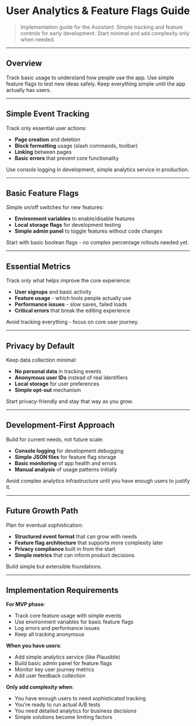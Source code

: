 # User Analytics & Feature Flags Guide

> Implementation guide for the Assistant: Simple tracking and feature controls for early development. Start minimal and add complexity only when needed.

---

## Overview

Track basic usage to understand how people use the app. Use simple feature flags to test new ideas safely. Keep everything simple until the app actually has users.

---

## Simple Event Tracking

Track only essential user actions:
- **Page creation** and deletion
- **Block formatting** usage (slash commands, toolbar)
- **Linking** between pages
- **Basic errors** that prevent core functionality

Use console logging in development, simple analytics service in production.

---

## Basic Feature Flags

Simple on/off switches for new features:
- **Environment variables** to enable/disable features
- **Local storage flags** for development testing
- **Simple admin panel** to toggle features without code changes

Start with basic boolean flags - no complex percentage rollouts needed yet.

---

## Essential Metrics

Track only what helps improve the core experience:
- **User signups** and basic activity
- **Feature usage** - which tools people actually use
- **Performance issues** - slow saves, failed loads
- **Critical errors** that break the editing experience

Avoid tracking everything - focus on core user journey.

---

## Privacy by Default

Keep data collection minimal:
- **No personal data** in tracking events
- **Anonymous user IDs** instead of real identifiers
- **Local storage** for user preferences
- **Simple opt-out** mechanism

Start privacy-friendly and stay that way as you grow.

---

## Development-First Approach

Build for current needs, not future scale:
- **Console logging** for development debugging
- **Simple JSON files** for feature flag storage
- **Basic monitoring** of app health and errors
- **Manual analysis** of usage patterns initially

Avoid complex analytics infrastructure until you have enough users to justify it.

---

## Future Growth Path

Plan for eventual sophistication:
- **Structured event format** that can grow with needs
- **Feature flag architecture** that supports more complexity later
- **Privacy compliance** built in from the start
- **Simple metrics** that can inform product decisions

Build simple but extensible foundations.

---

## Implementation Requirements

**For MVP phase**:
- Track core feature usage with simple events
- Use environment variables for basic feature flags
- Log errors and performance issues
- Keep all tracking anonymous

**When you have users**:
- Add simple analytics service (like Plausible)
- Build basic admin panel for feature flags
- Monitor key user journey metrics
- Add user feedback collection

**Only add complexity when**:
- You have enough users to need sophisticated tracking
- You're ready to run actual A/B tests
- You need detailed analytics for business decisions
- Simple solutions become limiting factors